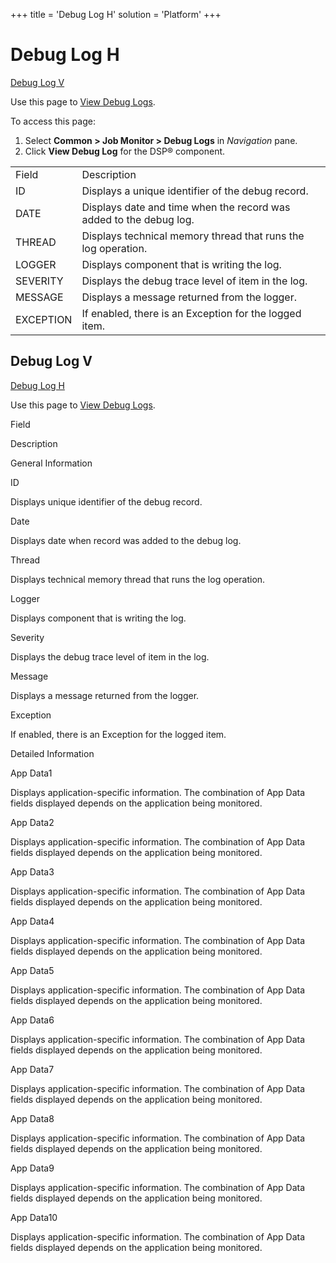 +++
title = 'Debug Log H'
solution = 'Platform'
+++

# Debug Log H

[Debug Log V](#Debug_Log_V)

<div class="use">

Use this page to [View Debug Logs](../Use_Cases/View_Debug_Logs).

</div>

To access this page:

1.  Select <span style="font-weight: bold;">Common \> Job Monitor \>
    Debug Logs</span> in
    <span style="font-style: italic;">Navigation</span> pane.
2.  Click <span style="font-weight: bold;">View Debug Log</span> for the
    DSP®
component.

|           |                                                                    |
| --------- | ------------------------------------------------------------------ |
| Field     | Description                                                        |
| ID        | Displays a unique identifier of the debug record.                  |
| DATE      | Displays date and time when the record was added to the debug log. |
| THREAD    | Displays technical memory thread that runs the log operation.      |
| LOGGER    | Displays component that is writing the log.                        |
| SEVERITY  | Displays the debug trace level of item in the log.                 |
| MESSAGE   | Displays a message returned from the logger.                       |
| EXCEPTION | If enabled, there is an Exception for the logged item.             |

## <span id="Debug_Log_V"></span>Debug Log V

[Debug Log H](Debug_Log_H)

<div class="use">

Use this page to [View Debug Logs](../Use_Cases/View_Debug_Logs).

</div>

Field

Description

General Information

ID

Displays unique identifier of the debug record.

Date

Displays date when record was added to the debug log.

Thread

Displays technical memory thread that runs the log operation.

Logger

Displays component that is writing the log.

Severity

Displays the debug trace level of item in the log.

Message

Displays a message returned from the logger.

Exception

If enabled, there is an Exception for the logged item.

Detailed Information

App Data1

Displays application-specific information. The combination of App Data
fields displayed depends on the application being monitored.

App Data2

Displays application-specific information. The combination of App Data
fields displayed depends on the application being monitored.

App Data3

Displays application-specific information. The combination of App Data
fields displayed depends on the application being monitored.

App Data4

Displays application-specific information. The combination of App Data
fields displayed depends on the application being monitored.

App Data5

Displays application-specific information. The combination of App Data
fields displayed depends on the application being monitored.

App Data6

Displays application-specific information. The combination of App Data
fields displayed depends on the application being monitored.

App Data7

Displays application-specific information. The combination of App Data
fields displayed depends on the application being monitored.

App Data8

Displays application-specific information. The combination of App Data
fields displayed depends on the application being monitored.

App Data9

Displays application-specific information. The combination of App Data
fields displayed depends on the application being monitored.

App Data10

Displays application-specific information. The combination of App Data
fields displayed depends on the application being monitored.
